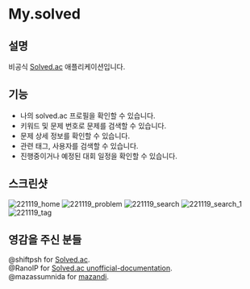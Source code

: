 # My.solved

## 설명

비공식 [Solved.ac](https://solved.ac/) 애플리케이션입니다.


## 기능

* 나의 solved.ac 프로필을 확인할 수 있습니다.
* 키워드 및 문제 번호로 문제를 검색할 수 있습니다.
* 문제 상세 정보를 확인할 수 있습니다.
* 관련 태그, 사용자를 검색할 수 있습니다.
* 진행중이거나 예정된 대회 일정을 확인할 수 있습니다.


## 스크린샷
![221119_home](https://user-images.githubusercontent.com/52066828/202795198-ea857bc5-5654-46e1-abd7-956e94b045f5.png)
![221119_problem](https://user-images.githubusercontent.com/52066828/202795206-d590a6d7-e08b-46cc-bc89-bf1cae344cfc.png)
![221119_search](https://user-images.githubusercontent.com/52066828/202795212-793fb73e-a849-44d0-94ab-a3c2e814ea4f.png)
![221119_search_1](https://user-images.githubusercontent.com/52066828/202795215-abb147ac-2455-4f9a-9ca6-e104012d2e53.png)
![221119_tag](https://user-images.githubusercontent.com/52066828/202795219-f0a24a78-736f-49b7-a4a7-931d4c8f216f.png)


## 영감을 주신 분들 
@shiftpsh for [Solved.ac](https://solved.ac/).    
@RanolP for [Solved.ac unofficial-documentation](https://solvedac.github.io/unofficial-documentation/#/).    
@mazassumnida for [mazandi](https://github.com/mazassumnida/mazandi).    

